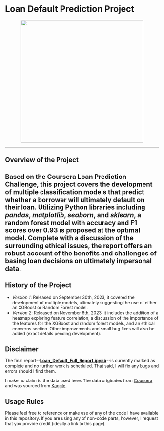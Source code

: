 # Loan Default Prediction Project

<div id="header" align="center">
  <img src="https://media.giphy.com/media/72HahsJD4atSE/giphy.gif" width="400"/>
</div>

---

## Overview of the Project

Based on the Coursera Loan Prediction Challenge, this project covers the development of multiple classification models that predict whether a borrower will ultimately default on their loan. Utilizing Python libraries including *pandas*, *matplotlib*, *seaborn*, and *sklearn*, a random forest model with accuracy and F1 scores over 0.93 is proposed at the optimal model. Complete with a discussion of the surrounding ethical issues, the report offers an robust account of the benefits and challenges of basing loan decisions on ultimately impersonal data.
---

## History of the Project

* *Version 1*: Released on September 30th, 2023, it covered the development of multiple models, ultimately suggesting the use of either an XGBoost or Random Forest model.
* *Version 2*: Released on November 6th, 2023, it includes the addition of a heatmap exploring feature correlation, a discussion of the importance of the features for the XGBoost and random forest models, and an ethical concerns section. Other improvements and small bug fixes will also be added (exact details pending development).

## Disclaimer

The final report--[**Loan_Default_Full_Report.ipynb**](https://github.com/Habeus-Crimpus/Loan_default/blob/main/Loan_Default_Full_Report.ipynb)--is currently marked as complete and no further work is scheduled. That said, I will fix any bugs and errors should I find them. 

I make no claim to the data used here. The data originates from [Coursera](https://www.coursera.org/projects/data-science-coding-challenge-loan-default-prediction?allowOnboardingRedirect=true&courseSlug=data-science-coding-challenge-loan-default-prediction&showOnboardingModal=check#details) and was sourced from [Kaggle](https://www.kaggle.com/datasets/nikhil1e9/loan-default). 

## Usage Rules

Please feel free to reference or make use of any of the code I have available in this repository. If you are using any of non-code parts, however, I request that you provide credit (ideally a link to this page).
